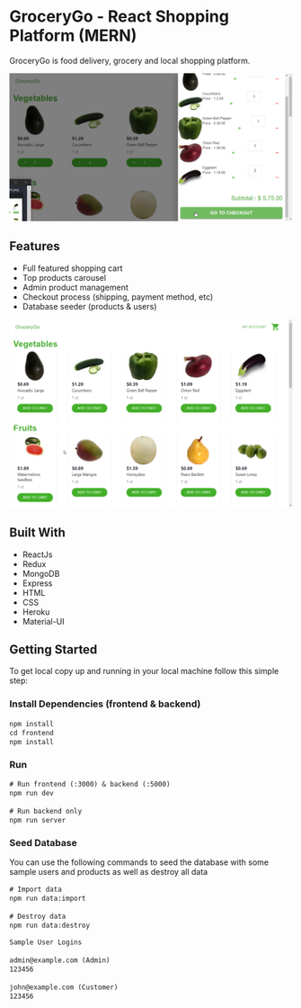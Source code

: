 # GroceryGo - React Shopping Platform  (MERN)

GroceryGo is food delivery, grocery and local shopping platform.

<img src="./docs/gitimage.gif" alt="">

## Features

- Full featured shopping cart
- Top products carousel
- Admin product management
- Checkout process (shipping, payment method, etc)
- Database seeder (products & users)



<img src="./docs/imageFront.png" alt="">

## Built With

- ReactJs
- Redux
- MongoDB
- Express
- HTML
- CSS
- Heroku
- Material-UI

## Getting Started

To get local copy up and running in your local machine follow this simple step:

### Install Dependencies (frontend & backend)

```
npm install
cd frontend
npm install
```

### Run

```
# Run frontend (:3000) & backend (:5000)
npm run dev

# Run backend only
npm run server
```

### Seed Database

You can use the following commands to seed the database with some sample users and products as well as destroy all data

```
# Import data
npm run data:import

# Destroy data
npm run data:destroy
```

```
Sample User Logins

admin@example.com (Admin)
123456

john@example.com (Customer)
123456
```







